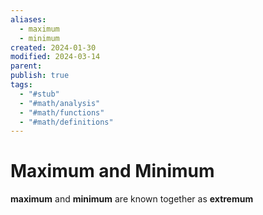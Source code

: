 ```yaml
---
aliases:
  - maximum
  - minimum
created: 2024-01-30
modified: 2024-03-14
parent: 
publish: true
tags:
  - "#stub"
  - "#math/analysis"
  - "#math/functions"
  - "#math/definitions"
---
```


# Maximum and Minimum
**maximum** and **minimum** are known together as **extremum**